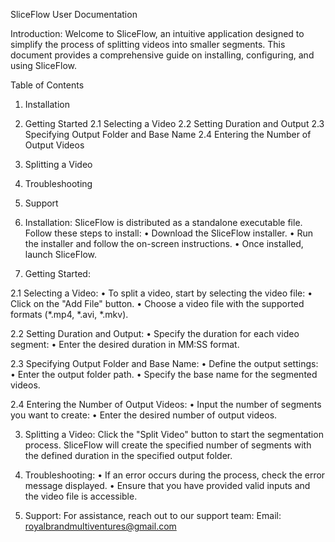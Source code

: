 SliceFlow User Documentation

Introduction:
Welcome to SliceFlow, an intuitive application designed to simplify the process of splitting 
videos into smaller segments. This document provides a comprehensive guide on installing, 
configuring, and using SliceFlow.

Table of Contents
1. Installation
2. Getting Started
2.1 Selecting a Video
2.2 Setting Duration and Output
2.3 Specifying Output Folder and Base Name
2.4 Entering the Number of Output Videos
3. Splitting a Video
4. Troubleshooting
5. Support

1. Installation:
SliceFlow is distributed as a standalone executable file. Follow these steps to install:
• Download the SliceFlow installer.
• Run the installer and follow the on-screen instructions.
• Once installed, launch SliceFlow.

2. Getting Started:

2.1 Selecting a Video:
• To split a video, start by selecting the video file:
• Click on the "Add File" button.
• Choose a video file with the supported formats (*.mp4, *.avi, *.mkv).

2.2 Setting Duration and Output:
• Specify the duration for each video segment:
• Enter the desired duration in MM:SS format.

2.3 Specifying Output Folder and Base Name:
• Define the output settings:
• Enter the output folder path.
• Specify the base name for the segmented videos.

2.4 Entering the Number of Output Videos:
• Input the number of segments you want to create:
• Enter the desired number of output videos.

3. Splitting a Video:
Click the "Split Video" button to start the segmentation process. SliceFlow will create the specified 
number of segments with the defined duration in the specified output folder.

4. Troubleshooting:
• If an error occurs during the process, check the error message displayed.
• Ensure that you have provided valid inputs and the video file is accessible.

5. Support:
For assistance, reach out to our support team:
Email: royalbrandmultiventures@gmail.com
